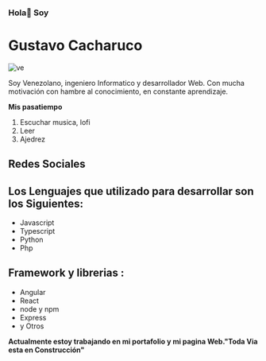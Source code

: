 ### Hola👋 Soy  
# Gustavo Cacharuco 
![ve](https://emojipedia-us.s3.dualstack.us-west-1.amazonaws.com/thumbs/120/apple/237/flag-for-venezuela_1f1fb-1f1ea.png)


Soy Venezolano, ingeniero Informatico y desarrollador Web.
Con mucha motivación con hambre al conocimiento, en constante aprendizaje.


**Mis pasatiempo**

1. Escuchar musica, lofi
2. Leer 
3. Ajedrez 

## Redes Sociales


## Los Lenguajes que utilizado para desarrollar son los Siguientes:
  * Javascript
  * Typescript
  * Python
  * Php
## Framework y librerias :

  * Angular
  * React
  * node y npm 
  * Express
  * y Otros

**Actualmente estoy trabajando en mi portafolio y mi pagina Web."Toda Via esta en Construcción"**
<!--
**Gztabo21/Gztabo21** is a ✨ _special_ ✨ repository because its `README.md` (this file) appears on your GitHub profile.

Here are some ideas to get you started:

- 🔭 I’m currently working on ...
- 🌱 I’m currently learning ...
- 👯 I’m looking to collaborate on ...
- 🤔 I’m looking for help with ...
- 💬 Ask me about ...
- 📫 How to reach me: ...
- 😄 Pronouns: ...
- ⚡ Fun fact: ...
-->
